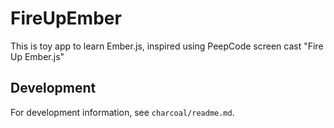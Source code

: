 # FireUpEmber

This is toy app to learn Ember.js, inspired using PeepCode screen cast "Fire Up Ember.js"

## Development

For development information, see `charcoal/readme.md`.
